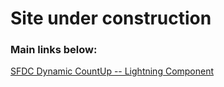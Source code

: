# Site under construction

### Main links below:
[SFDC Dynamic CountUp -- Lightning Component](/SFDC-Dynamic-CountUp/)
